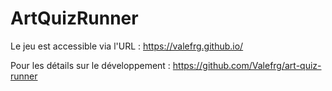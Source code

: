 # ArtQuizRunner

Le jeu est accessible via l'URL : https://valefrg.github.io/ 

Pour les détails sur le développement : https://github.com/Valefrg/art-quiz-runner